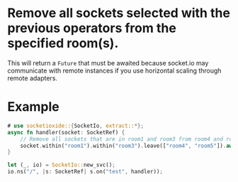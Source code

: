 # Remove all sockets selected with the previous operators from the specified room(s).

This will return a `Future` that must be awaited because socket.io may communicate with remote instances
if you use horizontal scaling through remote adapters.

# Example
```rust
# use socketioxide::{SocketIo, extract::*};
async fn handler(socket: SocketRef) {
    // Remove all sockets that are in room1 and room3 from room4 and room5
    socket.within("room1").within("room3").leave(["room4", "room5"]).await.unwrap();
}

let (_, io) = SocketIo::new_svc();
io.ns("/", |s: SocketRef| s.on("test", handler));
```
